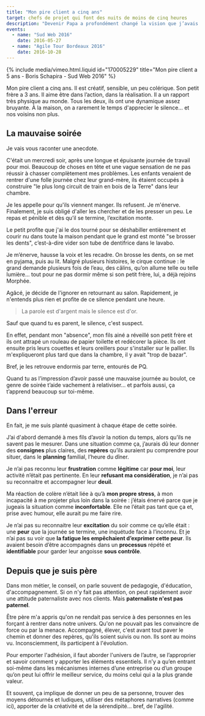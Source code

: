 ```yaml
---
title: "Mon pire client a cinq ans"
target: chefs de projet qui font des nuits de moins de cinq heures
description: "Devenir Papa a profondément changé la vision que j’avais de mon métier et de moi même. Être un bon père est un défi de chaque jour qui fait de moi une meilleure personne et m’apporte énormément dans mes responsabilités de consultant en terme de compréhension, de pédagogie, d’accompagnent au succès et, plus souvent qu’à mon goût… de patience."
events: 
  - name: "Sud Web 2016"
    date: 2016-05-27 
  - name: "Agile Tour Bordeaux 2016"
    date: 2016-10-28
---
```


{% include media/vimeo.html.liquid id="170005229" title="Mon pire client a 5 ans - Boris Schapira - Sud Web 2016" %}

Mon pire client a cinq ans. Il est créatif, sensible, un peu colérique. Son petit frère a 3 ans. Il aime être dans l’action, dans la réalisation. Il a un rapport très physique au monde. Tous les deux, ils ont une dynamique assez bruyante. À la maison, on a rarement le temps d'apprecier le silence… et nos voisins non plus.

## La mauvaise soirée

Je vais vous raconter une anecdote.

C'était un mercredi soir, après une longue et épuisante journée de travail pour moi. Beaucoup de choses en tête et une vague sensation de ne pas réussir à chasser complètement mes problèmes. Les enfants venaient de rentrer d'une folle journée chez leur grand-mère, ils étaient occupés à construire "le plus long circuit de train en bois de la Terre" dans leur chambre.

Je les appelle pour qu'ils viennent manger. Ils refusent. Je m'énerve. Finalement, je suis obligé d'aller les chercher et de les presser un peu. Le repas et pénible et dès qu’il se termine, l’excitation monte.

Le petit profite que j'ai le dos tourné pour se déshabiller entièrement et courir nu dans toute la maison pendant que le grand est monté "se brosser les dents", c’est-à-dire vider son tube de dentifrice dans le lavabo.

Je m’énerve, hausse la voix et les recadre. On brosse les dents, on se met en pyjama, puis au lit. Malgré plusieurs histoires, le cirque continue : le grand demande plusieurs fois de l’eau, des câlins, qu’on allume telle ou telle lumière… tout pour ne pas dormir même si son petit frère, lui, a déjà rejoins Morphée.

Agâcé, je décide de l'ignorer en retournant au salon. Rapidement, je n'entends plus rien et profite de ce silence pendant une heure.

> La parole est d'argent mais le silence est d'or.

Sauf que quand tu es parent, le silence, c'est suspect.

En effet, pendant mon "absence", mon fils ainé a réveillé son petit frère et ils ont attrapé un rouleau de papier toilette et redécorer la pièce. Ils ont ensuite pris leurs couettes et leurs oreillers pour s'installer sur le pallier. Ils m'expliqueront plus tard que dans la chambre, il y avait "trop de bazar".

Bref, je les retrouve endormis par terre, entourés de PQ.

Quand tu as l’impression d’avoir passé une mauvaise journée au boulot, ce genre de soirée t’aide vachement à relativiser… et parfois aussi, ça t’apprend beaucoup sur toi-même.

## Dans l'erreur

En fait, je me suis planté quasiment à chaque étape de cette soirée.

J’ai d'abord demandé à mes fils d’avoir la notion du temps, alors qu’ils ne savent pas le mesurer. Dans une situation comme ça, j’aurais dû leur donner des **consignes** plus claires, des **repères** qu’ils auraient pu comprendre pour situer, dans le **planning** familial, l’heure du dîner.

Je n’ai pas reconnu leur **frustration** comme **légitime** car **pour moi**, leur activité n’était pas pertinente. En leur **refusant ma considération**, je n’ai pas su reconnaitre et accompagner leur **deuil**.

Ma réaction de colère n’était liée à qu’à **mon propre stress**, à mon incapacité à me projeter plus loin dans la soirée : j’étais énervé parce que je jugeais la situation comme **inconfortable**. Elle ne l’était pas tant que ça et, prise avec humour, elle aurait pu me faire rire.

Je n’ai pas su reconnaitre leur **excitation** du soir comme ce qu’elle était : une **peur** que la journée se termine, une inquétude face à l’inconnu. Et je n’ai pas su voir que **la fatigue les empêchaient d’exprimer cette peur**. Ils avaient besoin d’être accompagnés dans un **processus** répété et **identifiable** pour garder leur angoisse **sous contrôle**.

## Depuis que je suis père

Dans mon métier, le conseil, on parle souvent de pedagogie, d'éducation, d'accompagnement. Si on n'y fait pas attention, on peut rapidement avoir une attitude paternaliste avec nos clients. Mais **paternaliste n'est pas paternel**.

Être père m'a appris qu'on ne rendait pas service à des personnes en les forçant à rentrer dans notre univers. Qu'on ne pouvait pas les convaincre de force ou par la menace. Accompagné, élever, c'est avant tout paver le chemin et donner des repères, qu'ils soient suivis ou non. Ils sont au moins vu. Inconsciemment, ils participent à l'évolution.

Pour emporter l'adhésion, il faut aborder l'univers de l’autre, se l’approprier et savoir comment y apporter les éléments essentiels. Il n’y a qu’en entrant soi-même dans les mécanismes internes d’une entreprise ou d’un groupe qu’on peut lui offrir le meilleur service, du moins celui qui a la plus grande valeur.

Et souvent, ça implique de donner un peu de sa personne, trouver des moyens détournés et ludiques, utiliser des métaphores narratives (comme ici), apporter de la créativité et de la sérendipité… bref, de l'agilité.
